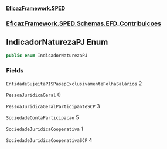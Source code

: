 #### [EficazFramework.SPED](EficazFrameworkSPED.md 'EficazFramework SPED')
### [EficazFramework.SPED.Schemas.EFD_Contribuicoes](EficazFramework.SPED.Schemas.EFD_Contribuicoes.md 'EficazFramework.SPED.Schemas.EFD_Contribuicoes')

## IndicadorNaturezaPJ Enum

```csharp
public enum IndicadorNaturezaPJ
```
### Fields

<a name='EficazFramework.SPED.Schemas.EFD_Contribuicoes.IndicadorNaturezaPJ.EntidadeSujeitaPISPasepExclusivamenteFolhaSalários'></a>

`EntidadeSujeitaPISPasepExclusivamenteFolhaSalários` 2

<a name='EficazFramework.SPED.Schemas.EFD_Contribuicoes.IndicadorNaturezaPJ.PessoaJuridicaGeral'></a>

`PessoaJuridicaGeral` 0

<a name='EficazFramework.SPED.Schemas.EFD_Contribuicoes.IndicadorNaturezaPJ.PessoaJuridicaGeralParticipanteSCP'></a>

`PessoaJuridicaGeralParticipanteSCP` 3

<a name='EficazFramework.SPED.Schemas.EFD_Contribuicoes.IndicadorNaturezaPJ.SociedadeContaParticipacao'></a>

`SociedadeContaParticipacao` 5

<a name='EficazFramework.SPED.Schemas.EFD_Contribuicoes.IndicadorNaturezaPJ.SociedadeJuridicaCooperativa'></a>

`SociedadeJuridicaCooperativa` 1

<a name='EficazFramework.SPED.Schemas.EFD_Contribuicoes.IndicadorNaturezaPJ.SociedadeJuridicaCooperativaSCP'></a>

`SociedadeJuridicaCooperativaSCP` 4